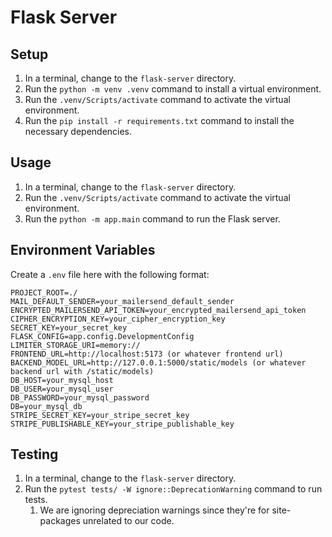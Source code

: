 # Flask Server

## Setup

1. In a terminal, change to the `flask-server` directory.
2. Run the `python -m venv .venv` command to install a virtual environment.
3. Run the `.venv/Scripts/activate` command to activate the virtual environment.
4. Run the `pip install -r requirements.txt` command to install the necessary dependencies.

## Usage

1. In a terminal, change to the `flask-server` directory.
2. Run the `.venv/Scripts/activate` command to activate the virtual environment.
3. Run the `python -m app.main` command to run the Flask server.

## Environment Variables

Create a `.env` file here with the following format:
```dotenv
PROJECT_ROOT=./
MAIL_DEFAULT_SENDER=your_mailersend_default_sender
ENCRYPTED_MAILERSEND_API_TOKEN=your_encrypted_mailersend_api_token
CIPHER_ENCRYPTION_KEY=your_cipher_encryption_key
SECRET_KEY=your_secret_key
FLASK_CONFIG=app.config.DevelopmentConfig
LIMITER_STORAGE_URI=memory://
FRONTEND_URL=http://localhost:5173 (or whatever frontend url)
BACKEND_MODEL_URL=http://127.0.0.1:5000/static/models (or whatever backend url with /static/models)
DB_HOST=your_mysql_host
DB_USER=your_mysql_user
DB_PASSWORD=your_mysql_password
DB=your_mysql_db
STRIPE_SECRET_KEY=your_stripe_secret_key
STRIPE_PUBLISHABLE_KEY=your_stripe_publishable_key
```

## Testing

1. In a terminal, change to the `flask-server` directory.
2. Run the `pytest tests/ -W ignore::DeprecationWarning` command to run tests.
    1. We are ignoring depreciation warnings since they're for site-packages unrelated to our code.
